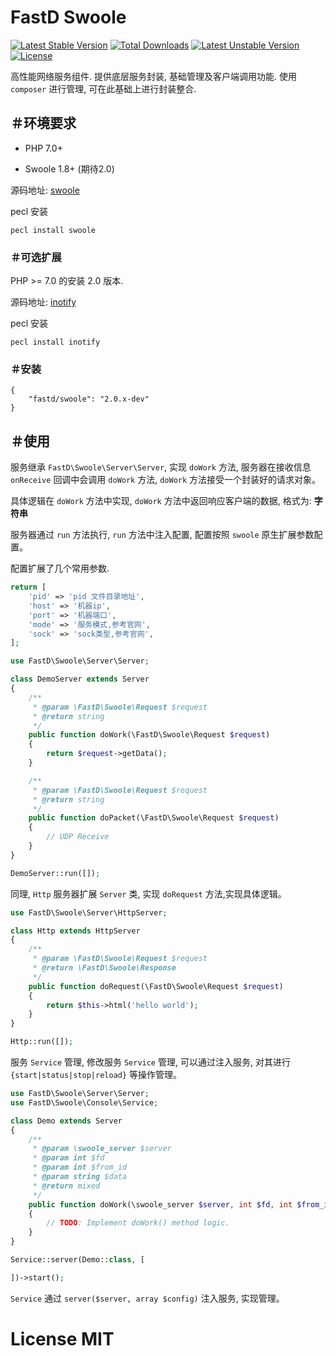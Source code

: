 # FastD Swoole

[![Latest Stable Version](https://poser.pugx.org/fastd/swoole/v/stable)](https://packagist.org/packages/fastd/swoole) [![Total Downloads](https://poser.pugx.org/fastd/swoole/downloads)](https://packagist.org/packages/fastd/swoole) [![Latest Unstable Version](https://poser.pugx.org/fastd/swoole/v/unstable)](https://packagist.org/packages/fastd/swoole) [![License](https://poser.pugx.org/fastd/swoole/license)](https://packagist.org/packages/fastd/swoole)

高性能网络服务组件. 提供底层服务封装, 基础管理及客户端调用功能. 使用 `composer` 进行管理, 可在此基础上进行封装整合.

## ＃环境要求

* PHP 7.0+

* Swoole 1.8+ (期待2.0)

源码地址: [swoole](https://github.com/swoole/swoole-src)

pecl 安装

```shell
pecl install swoole
```

### ＃可选扩展

PHP >= 7.0 的安装 2.0 版本.

源码地址: [inotify](http://pecl.php.net/package/inotify)

pecl 安装

```shell
pecl install inotify
```

### ＃安装

```
{
    "fastd/swoole": "2.0.x-dev"
}
```

## ＃使用

服务继承 `FastD\Swoole\Server\Server`, 实现 `doWork` 方法, 服务器在接收信息 `onReceive` 回调中会调用 `doWork` 方法, `doWork` 方法接受一个封装好的请求对象。

具体逻辑在 `doWork` 方法中实现, `doWork` 方法中返回响应客户端的数据, 格式为: **字符串**

服务器通过 `run` 方法执行, `run` 方法中注入配置, 配置按照 `swoole` 原生扩展参数配置。

配置扩展了几个常用参数.

```php
return [
    'pid' => 'pid 文件目录地址',
    'host' => '机器ip',
    'port' => '机器端口',
    'mode' => '服务模式,参考官网',
    'sock' => 'sock类型,参考官网',
];
```

```php
use FastD\Swoole\Server\Server;

class DemoServer extends Server
{
    /**
     * @param \FastD\Swoole\Request $request
     * @return string
     */
    public function doWork(\FastD\Swoole\Request $request)
    {
        return $request->getData();
    }

    /**
     * @param \FastD\Swoole\Request $request
     * @return string
     */
    public function doPacket(\FastD\Swoole\Request $request)
    {
        // UDP Receive
    }
}

DemoServer::run([]);
```

同理, `Http` 服务器扩展 `Server` 类, 实现 `doRequest` 方法,实现具体逻辑。

```php
use FastD\Swoole\Server\HttpServer;

class Http extends HttpServer
{
    /**
     * @param \FastD\Swoole\Request $request
     * @return \FastD\Swoole\Response
     */
    public function doRequest(\FastD\Swoole\Request $request)
    {
        return $this->html('hello world');
    }
}

Http::run([]);
```

服务 `Service` 管理, 修改服务 `Service` 管理, 可以通过注入服务, 对其进行 `{start|status|stop|reload}` 等操作管理。

```php
use FastD\Swoole\Server\Server;
use FastD\Swoole\Console\Service;

class Demo extends Server
{
    /**
     * @param \swoole_server $server
     * @param int $fd
     * @param int $from_id
     * @param string $data
     * @return mixed
     */
    public function doWork(\swoole_server $server, int $fd, int $from_id, string $data)
    {
        // TODO: Implement doWork() method logic.
    }
}

Service::server(Demo::class, [

])->start();
```

`Service` 通过 `server($server, array $config)` 注入服务, 实现管理。

# License MIT
